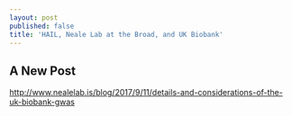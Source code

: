 ```yaml
---
layout: post
published: false
title: 'HAIL, Neale Lab at the Broad, and UK Biobank'
---
```

## A New Post

http://www.nealelab.is/blog/2017/9/11/details-and-considerations-of-the-uk-biobank-gwas
